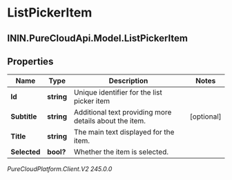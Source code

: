 # ListPickerItem

## ININ.PureCloudApi.Model.ListPickerItem

## Properties

|Name | Type | Description | Notes|
|------------ | ------------- | ------------- | -------------|
| **Id** | **string** | Unique identifier for the list picker item | |
| **Subtitle** | **string** | Additional text providing more details about the item. | [optional] |
| **Title** | **string** | The main text displayed for the item. | |
| **Selected** | **bool?** | Whether the item is selected. | |



_PureCloudPlatform.Client.V2 245.0.0_
